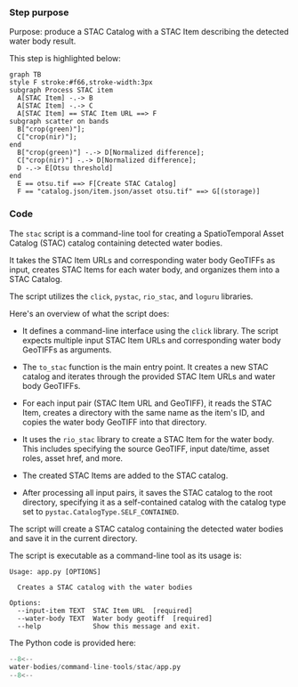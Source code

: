 ### Step purpose 

Purpose: produce a STAC Catalog with a STAC Item describing the detected water body result. 

This step is highlighted below:

``` mermaid
graph TB
style F stroke:#f66,stroke-width:3px
subgraph Process STAC item
  A[STAC Item] -.-> B
  A[STAC Item] -.-> C
  A[STAC Item] == STAC Item URL ==> F
subgraph scatter on bands
  B["crop(green)"];
  C["crop(nir)"];
end
  B["crop(green)"] -.-> D[Normalized difference];
  C["crop(nir)"] -.-> D[Normalized difference];
  D -.-> E[Otsu threshold]
end
  E == otsu.tif ==> F[Create STAC Catalog]
  F == "catalog.json/item.json/asset otsu.tif" ==> G[(storage)]
```

### Code

The `stac` script is a command-line tool for creating a SpatioTemporal Asset Catalog (STAC) catalog containing detected water bodies.

It takes the STAC Item URLs and corresponding water body GeoTIFFs as input, creates STAC Items for each water body, and organizes them into a STAC Catalog. 

The script utilizes the `click`, `pystac`, `rio_stac`, and `loguru` libraries. 

Here's an overview of what the script does:

* It defines a command-line interface using the `click` library. The script expects multiple input STAC Item URLs and corresponding water body GeoTIFFs as arguments.

* The `to_stac` function is the main entry point. It creates a new STAC catalog and iterates through the provided STAC Item URLs and water body GeoTIFFs.

* For each input pair (STAC Item URL and GeoTIFF), it reads the STAC Item, creates a directory with the same name as the item's ID, and copies the water body GeoTIFF into that directory.

* It uses the `rio_stac` library to create a STAC Item for the water body. This includes specifying the source GeoTIFF, input date/time, asset roles, asset href, and more.

* The created STAC Items are added to the STAC catalog.

* After processing all input pairs, it saves the STAC catalog to the root directory, specifying it as a self-contained catalog with the catalog type set to `pystac.CatalogType.SELF_CONTAINED`.

The script will create a STAC catalog containing the detected water bodies and save it in the current directory. 

The script is executable as a command-line tool as its usage is:

```
Usage: app.py [OPTIONS]

  Creates a STAC catalog with the water bodies

Options:
  --input-item TEXT  STAC Item URL  [required]
  --water-body TEXT  Water body geotiff  [required]
  --help             Show this message and exit.
```

The Python code is provided here:

```python linenums="1" title="water-bodies/command-line-tools/stac/app.py"
--8<--
water-bodies/command-line-tools/stac/app.py
--8<--
```